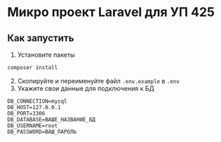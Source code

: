 # Микро проект Laravel для УП 425

## Как запустить

1) Установите пакеты

```bash
composer install
```

2) Скопируйте и переименуйте файл `.env.example` в `.env`
3) Укажите свои данные для подключения к БД

```
DB_CONNECTION=mysql
DB_HOST=127.0.0.1
DB_PORT=3306
DB_DATABASE=ВАШЕ_НАЗВАНИЕ_БД
DB_USERNAME=root
DB_PASSWORD=ВАШ_ПАРОЛЬ
```
